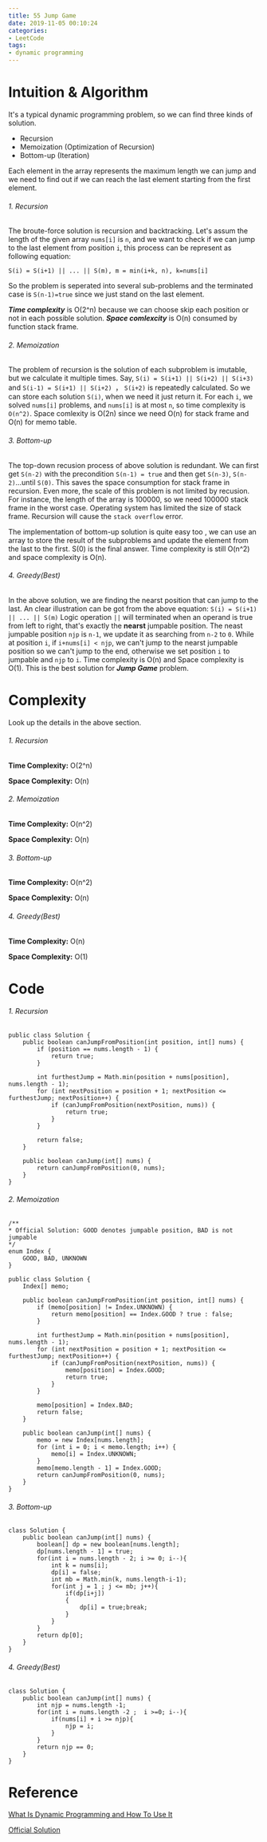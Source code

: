 ```yaml
---
title: 55 Jump Game
date: 2019-11-05 00:10:24
categories:
- LeetCode
tags:
- dynamic programming
---
```

# Intuition & Algorithm
It's a typical dynamic programming problem, so we can find three kinds of solution.
- Recursion
- Memoization (Optimization of Recursion)
- Bottom-up (Iteration)

Each element in the array represents the maximum length we can jump and we need to find out if we can reach the last element starting from the first element.

###### 1. Recursion
The broute-force solution is  recursion and backtracking. Let's assum the length of the given array `nums[i]` is `n`, and we want to check if we can jump to the last element from position `i`, this process can be represent as following equation:

```
S(i) = S(i+1) || ... || S(m), m = min(i+k, n), k=nums[i]
```

So the problem is seperated into several sub-problems and the terminated case is `S(n-1)=true` since we just stand on the last element. 

***Time complexity*** is O(2^n) because we can choose skip each position or not in each possible solution. ***Space comlexcity*** is O(n) consumed by function stack frame.

###### 2. Memoization
The problem of recursion is the solution of each subproblem is imutable, but we calculate it multiple times. Say, `S(i) = S(i+1) || S(i+2) || S(i+3)` and `S(i-1) = S(i+1) || S(i+2) `， `S(i+2)` is repeatedly calculated. So we can store each solution `S(i)`, when we need it just return it. For each `i`, we solved `nums[i]` problems, and `nums[i]` is at most `n`, so time complexity is `O(n^2)`. Space comlexity is O(2n) since we need O(n) for stack frame and O(n) for memo table.

###### 3. Bottom-up
The top-down recusion process of above solution is redundant. We can first get `S(n-2)` with the precondition `S(n-1) = true` and then get `S(n-3)`, `S(n-2)`...until `S(0)`. This saves the space consumption for stack frame in recursion. Even more, the scale of this problem is not limited by recusion. For instance, the length of the array is 100000, so we need 100000 stack frame in the worst case. Operating system has limited the size of stack frame. Recursion will cause the `stack overflow` error. 

The implementation of bottom-up solution is quite easy too , we can use an array to store the result of the subproblems and update the element from the last to the first. S(0) is the final answer. Time complexity is still O(n^2) and space complexity is O(n).

###### 4. Greedy(Best)
In the above solution, we are finding the nearst position that can jump to the last. An clear illustration can be got from the above equation:
`S(i) = S(i+1) || ... || S(m)` Logic operation `||` will terminated when an operand is true from left to right, that's exactly the **nearst** jumpable position. The neast jumpable position `njp` is `n-1`, we update it as searching from `n-2` to `0`. While at position `i`, if `i+nums[i] < njp`, we can't jump to the nearst jumpable position so we can't jump to the end, otherwise we set position `i` to jumpable and `njp` to `i`.
Time complexity is O(n) and Space complexity is O(1). This is the best solution for ***Jump Game*** problem.
# Complexity
Look up the details in the above section.

###### 1. Recursion
**Time Complexity:**  O(2^n)

**Space Complexity:**  O(n)

###### 2. Memoization
**Time Complexity:**  O(n^2)

**Space Complexity:**  O(n)

###### 3. Bottom-up
**Time Complexity:**  O(n^2)

**Space Complexity:**  O(n)

###### 4. Greedy(Best)
**Time Complexity:**  O(n)

**Space Complexity:**  O(1)

# Code
###### 1. Recursion
```
public class Solution {
    public boolean canJumpFromPosition(int position, int[] nums) {
        if (position == nums.length - 1) {
            return true;
        }

        int furthestJump = Math.min(position + nums[position], nums.length - 1);
        for (int nextPosition = position + 1; nextPosition <= furthestJump; nextPosition++) {
            if (canJumpFromPosition(nextPosition, nums)) {
                return true;
            }
        }

        return false;
    }

    public boolean canJump(int[] nums) {
        return canJumpFromPosition(0, nums);
    }
}
```

###### 2. Memoization
```
/**
* Official Solution: GOOD denotes jumpable position, BAD is not jumpable
*/
enum Index {
    GOOD, BAD, UNKNOWN
}

public class Solution {
    Index[] memo;

    public boolean canJumpFromPosition(int position, int[] nums) {
        if (memo[position] != Index.UNKNOWN) {
            return memo[position] == Index.GOOD ? true : false;
        }

        int furthestJump = Math.min(position + nums[position], nums.length - 1);
        for (int nextPosition = position + 1; nextPosition <= furthestJump; nextPosition++) {
            if (canJumpFromPosition(nextPosition, nums)) {
                memo[position] = Index.GOOD;
                return true;
            }
        }

        memo[position] = Index.BAD;
        return false;
    }

    public boolean canJump(int[] nums) {
        memo = new Index[nums.length];
        for (int i = 0; i < memo.length; i++) {
            memo[i] = Index.UNKNOWN;
        }
        memo[memo.length - 1] = Index.GOOD;
        return canJumpFromPosition(0, nums);
    }
}
```

###### 3. Bottom-up
```
class Solution {
    public boolean canJump(int[] nums) {
        boolean[] dp = new boolean[nums.length];
        dp[nums.length - 1] = true;
        for(int i = nums.length - 2; i >= 0; i--){
            int k = nums[i];
            dp[i] = false;
            int mb = Math.min(k, nums.length-i-1);
            for(int j = 1 ; j <= mb; j++){
                if(dp[i+j])
                {
                    dp[i] = true;break;
                }
            }
        }
        return dp[0];
    }
}
```

###### 4. Greedy(Best)
```
class Solution {
    public boolean canJump(int[] nums) {
        int njp = nums.length -1;
        for(int i = nums.length -2 ;  i >=0; i--){
            if(nums[i] + i >= njp){
                njp = i;
            }
        }
        return njp == 0; 
    }
}
```

# Reference
[What Is Dynamic Programming and How To Use It](https://www.youtube.com/watch?v=vYquumk4nWw&feature=youtu.be)

[Official Solution](https://leetcode.com/problems/jump-game/solution/)
